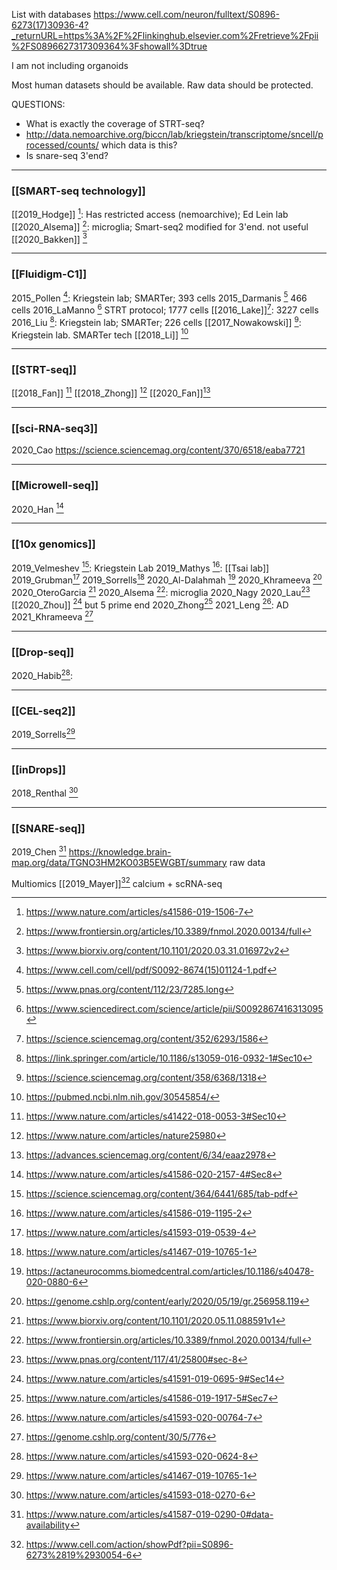 

List with databases
https://www.cell.com/neuron/fulltext/S0896-6273(17)30936-4?_returnURL=https%3A%2F%2Flinkinghub.elsevier.com%2Fretrieve%2Fpii%2FS0896627317309364%3Fshowall%3Dtrue

I am not including organoids

Most human datasets should be available. Raw data should be protected.

QUESTIONS:
- What is exactly the coverage of STRT-seq?
- http://data.nemoarchive.org/biccn/lab/kriegstein/transcriptome/sncell/processed/counts/ which data is this?
- Is snare-seq 3'end?


---

### [[SMART-seq technology]]
[[2019_Hodge]] [^1]: Has restricted access (nemoarchive); Ed Lein lab
[[2020_Alsema]] [^15]: microglia; Smart-seq2 modified for 3'end. not useful
[[2020_Bakken]] [^27]

---
### [[Fluidigm-C1]]
2015_Pollen [^20]: Kriegstein lab; SMARTer; 393 cells
2015_Darmanis [^21] 466 cells
2016_LaManno [^11] STRT protocol; 1777 cells
[[2016_Lake]][^4]: 3227 cells
2016_Liu [^19]: Kriegstein lab; SMARTer; 226 cells
[[2017_Nowakowski]] [^9]: Kriegstein lab. SMARTer tech
[[2018_Li]] [^22]

---
### [[STRT-seq]]
[[2018_Fan]] [^25] 
[[2018_Zhong]] [^13]
[[2020_Fan]][^7]

---
### [[sci-RNA-seq3]]
2020_Cao https://science.sciencemag.org/content/370/6518/eaba7721

---
### [[Microwell-seq]]
2020_Han [^12]

---
### [[10x genomics]]
2019_Velmeshev [^2]: Kriegstein Lab
2019_Mathys [^3]: [[Tsai lab]]
2019_Grubman[^16]
2019_Sorrells[^17]
2020_Al-Dalahmah [^8]
2020_Khrameeva [^10]
2020_OteroGarcia [^14]
2020_Alsema [^15]: microglia
2020_Nagy
2020_Lau[^23]
[[2020_Zhou]] [^24] but 5 prime end
2020_Zhong[^29]
2021_Leng [^6]: AD
2021_Khrameeva [^30]


---
### [[Drop-seq]]
2020_Habib[^5]: 

---
### [[CEL-seq2]]
2019_Sorrells[^17]

---
### [[inDrops]]
2018_Renthal [^18]

---
### [[SNARE-seq]]
2019_Chen [^28]  https://knowledge.brain-map.org/data/TGNO3HM2KO03B5EWGBT/summary raw data

Multiomics
[[2019_Mayer]][^26] calcium + scRNA-seq


[^1]: https://www.nature.com/articles/s41586-019-1506-7
[^2]: https://science.sciencemag.org/content/364/6441/685/tab-pdf
[^3]: https://www.nature.com/articles/s41586-019-1195-2
[^4]: https://science.sciencemag.org/content/352/6293/1586
[^5]: https://www.nature.com/articles/s41593-020-0624-8
[^6]: https://www.nature.com/articles/s41593-020-00764-7
[^7]: https://advances.sciencemag.org/content/6/34/eaaz2978
[^8]: https://actaneurocomms.biomedcentral.com/articles/10.1186/s40478-020-0880-6
[^9]: https://science.sciencemag.org/content/358/6368/1318
[^10]: https://genome.cshlp.org/content/early/2020/05/19/gr.256958.119
[^11]: https://www.sciencedirect.com/science/article/pii/S0092867416313095
[^12]: https://www.nature.com/articles/s41586-020-2157-4#Sec8
[^13]: https://www.nature.com/articles/nature25980
[^14]: https://www.biorxiv.org/content/10.1101/2020.05.11.088591v1
[^15]: https://www.frontiersin.org/articles/10.3389/fnmol.2020.00134/full
[^16]: https://www.nature.com/articles/s41593-019-0539-4
[^17]: https://www.nature.com/articles/s41467-019-10765-1
[^18]: https://www.nature.com/articles/s41593-018-0270-6
[^19]: https://link.springer.com/article/10.1186/s13059-016-0932-1#Sec10
[^20]: https://www.cell.com/cell/pdf/S0092-8674(15)01124-1.pdf
[^21]: https://www.pnas.org/content/112/23/7285.long
[^22]: https://pubmed.ncbi.nlm.nih.gov/30545854/
[^23]: https://www.pnas.org/content/117/41/25800#sec-8
[^24]: https://www.nature.com/articles/s41591-019-0695-9#Sec14
[^25]: https://www.nature.com/articles/s41422-018-0053-3#Sec10
[^26]: https://www.cell.com/action/showPdf?pii=S0896-6273%2819%2930054-6
[^27]: https://www.biorxiv.org/content/10.1101/2020.03.31.016972v2
[^28]: https://www.nature.com/articles/s41587-019-0290-0#data-availability
[^29]: https://www.nature.com/articles/s41586-019-1917-5#Sec7
[^30]: https://genome.cshlp.org/content/30/5/776

